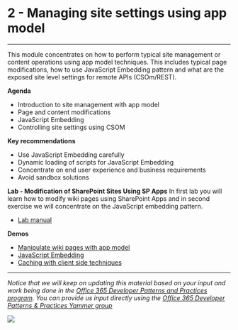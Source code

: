 # 2 - Managing site settings using app model #

----------

This module concentrates on how to perform typical site management or content operations using app model techniques. This includes typical page modifications, how to use JavaScript Embedding pattern and what are the exposed site level settings for remote APIs (CSOm/REST). 

**Agenda**
- Introduction to site management with app model
- Page and content modifications
- JavaScript Embedding
- Controlling site settings using CSOM

**Key recommendations**
- Use JavaScript Embedding carefully
- Dynamic loading of scripts for JavaScript Embedding
- Concentrate on end user experience and business requirements
- Avoid sandbox solutions

**Lab - Modification of SharePoint Sites Using SP Apps**
In first lab you will learn how to modify wiki pages using SharePoint Apps and in second exercise we will concentrate on the JavaScript embedding pattern. 

- [Lab manual](Lab.md)

**Demos**
- [Manipulate wiki pages with app model](https://github.com/OfficeDev/PnP/tree/master/Scenarios/Provisioning.Pages)
- [JavaScript Embedding](https://github.com/OfficeDev/PnP/tree/master/Samples/Core.JavaScriptInjection)
- [Caching with client side techniques](https://github.com/OfficeDev/PnP/tree/master/Samples/Performance.Caching)

----------

*Notice that we will keep on updating this material based on your input and work being done in the [Office 365 Developer Patterns and Practices program](http://aka.ms/officedevpnp). You can provide us input directly using the [Office 365 Developer Patterns & Practices Yammer group](http://aka.ms/officedevpnpyammer)*

![](https://camo.githubusercontent.com/a732087ed949b0f2f84f5f02b8c79f1a9dd96f65/687474703a2f2f692e696d6775722e636f6d2f6c3031686876452e706e67)